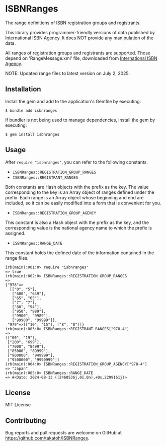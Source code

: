 # ISBNRanges

The range definitions of ISBN registration groups and registrants.

This library provides programmer-friendly versions of data published by International ISBN Agency. It does NOT provide any manipulation of the data.

All ranges of registration groups and registrants are supported.
Those depend on 'RangeMessage.xml' file, downloaded from [International ISBN Agency](https://www.isbn-international.org/range_file_generation).

NOTE: Updated range files to latest version on July 2, 2025.

## Installation

Install the gem and add to the application's Gemfile by executing:

    $ bundle add isbnranges

If bundler is not being used to manage dependencies, install the gem by executing:

    $ gem install isbnranges

## Usage

After `require "isbnranges"`, you can refer to the following constants.

- `ISBNRanges::REGISTRATION_GROUP_RANGES`
- `ISBNRanges::REGISTRANT_RANGES`

Both constants are Hash objects with the prefix as the key. The value corresponding to the key is an Array object of ranges defined under the prefix. Each range is an Array object whose beginning and end are included, so it can be easily modified into a form that is convenient for you.

- `ISBNRanges::REGISTRATION_GROUP_AGENCY`

This constant is also a Hash object with the prefix as the key, and the corresponding value is the national agency name to which the prefix is assigned.

- `ISBNRanges::RANGE_DATE`

This constant holds the defined date of the information contained in the range files.

    irb(main):001:0> require "isbnranges"
    => true
    irb(main):002:0> ISBNRanges::REGISTRATION_GROUP_RANGES
    =>
    {"978"=>
      [["0", "5"],
       ["600", "649"],
       ["65", "65"],
       ["7", "7"],
       ["80", "94"],
       ["950", "989"],
       ["9900", "9989"],
       ["99900", "99999"]],
     "979"=>[["10", "15"], ["8", "8"]]}
    irb(main):003:0> ISBNRanges::REGISTRANT_RANGES["978-4"]
    =>
    [["00", "19"],
     ["200", "699"],
     ["7000", "8499"],
     ["85000", "89999"],
     ["900000", "949999"],
     ["9500000", "9999999"]]
    irb(main):004:0> ISBNRanges::REGISTRATION_GROUP_AGENCY["978-4"]
    => "Japan"
    irb(main):005:0> ISBNRanges::RANGE_DATE
    => #<Date: 2024-08-13 ((2460536j,0s,0n),+0s,2299161j)>

## License

MIT License

## Contributing

Bug reports and pull requests are welcome on GitHub at https://github.com/takatoh/ISBNRanges.
